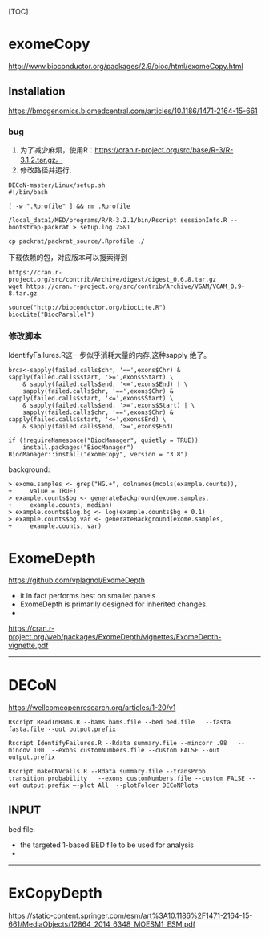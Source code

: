 [TOC]
# exomeCopy
http://www.bioconductor.org/packages/2.9/bioc/html/exomeCopy.html


## Installation

https://bmcgenomics.biomedcentral.com/articles/10.1186/1471-2164-15-661

### bug
1. 为了减少麻烦，使用R：https://cran.r-project.org/src/base/R-3/R-3.1.2.tar.gz。
2. 修改路径并运行, 
```
DECoN-master/Linux/setup.sh
#!/bin/bash

[ -w ".Rprofile" ] && rm .Rprofile

/local_data1/MED/programs/R/R-3.2.1/bin/Rscript sessionInfo.R --bootstrap-packrat > setup.log 2>&1

cp packrat/packrat_source/.Rprofile ./

```
下载依赖的包，对应版本可以搜索得到
```
https://cran.r-project.org/src/contrib/Archive/digest/digest_0.6.8.tar.gz
wget https://cran.r-project.org/src/contrib/Archive/VGAM/VGAM_0.9-8.tar.gz

source("http://bioconductor.org/biocLite.R")
biocLite("BiocParallel")

```
### 修改脚本
IdentifyFailures.R这一步似乎消耗大量的内存,这种sapply 绝了。
```
brca<-sapply(failed.calls$chr, '==',exons$Chr) & sapply(failed.calls$start, '>=',exons$Start) \
    & sapply(failed.calls$end, '<=',exons$End) | \
    sapply(failed.calls$chr, '==',exons$Chr) & sapply(failed.calls$start, '<=',exons$Start) \
    & sapply(failed.calls$end, '>=',exons$Start) | \
    sapply(failed.calls$chr, '==',exons$Chr) & sapply(failed.calls$start, '<=',exons$End) \
    & sapply(failed.calls$end, '>=',exons$End)
```

```
if (!requireNamespace("BiocManager", quietly = TRUE))
    install.packages("BiocManager")
BiocManager::install("exomeCopy", version = "3.8")
```
background:

```
> exome.samples <- grep("HG.+", colnames(mcols(example.counts)),
+     value = TRUE)
> example.counts$bg <- generateBackground(exome.samples,
+     example.counts, median)
> example.counts$log.bg <- log(example.counts$bg + 0.1)
> example.counts$bg.var <- generateBackground(exome.samples,
+     example.counts, var)
```

# ExomeDepth
https://github.com/vplagnol/ExomeDepth

- it in fact performs best on smaller panels
- ExomeDepth is primarily designed for inherited changes. 
- 
https://cran.r-project.org/web/packages/ExomeDepth/vignettes/ExomeDepth-vignette.pdf

---
# DECoN
https://wellcomeopenresearch.org/articles/1-20/v1
```
Rscript ReadInBams.R --bams bams.file --bed bed.file   --fasta fasta.file --out output.prefix

Rscript IdentifyFailures.R --Rdata summary.file --mincorr .98   --mincov 100  --exons customNumbers.file --custom FALSE --out output.prefix

Rscript makeCNVcalls.R --Rdata summary.file --transProb transition.probability   --exons customNumbers.file --custom FALSE --out output.prefix –-plot All  --plotFolder DECoNPlots

```

## INPUT
bed file:
+  the targeted 1-based BED file to be used for analysis
+  

---

# ExCopyDepth
https://static-content.springer.com/esm/art%3A10.1186%2F1471-2164-15-661/MediaObjects/12864_2014_6348_MOESM1_ESM.pdf
